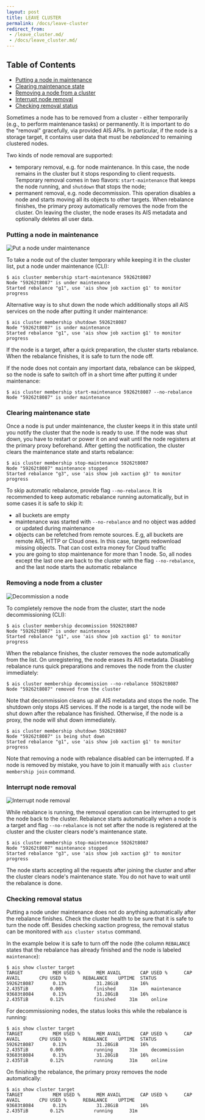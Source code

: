 ```yaml
---
layout: post
title: LEAVE CLUSTER
permalink: /docs/leave-cluster
redirect_from:
 - /leave_cluster.md/
 - /docs/leave_cluster.md/
---
```


## Table of Contents

- [Putting a node in maintenance](#putting-a-node-in-maintenance)
- [Clearing maintenance state](#clearing-maintenance-state)
- [Removing a node from a cluster](#removing-a-node-from-a-cluster)
- [Interrupt node removal](#interrupt-node-removal)
- [Checking removal status](#checking-removal-status)

Sometimes a node has to be removed from a cluster - either temporarily (e.g., to perform maintenance tasks) or permanently. It is important to do the "removal" gracefully, via provided AIS APIs. In particular, if the node is a storage target, it contains user data that must be *rebalanced* to remaining clustered nodes.

Two kinds of node removal are supported:

- temporary removal, e.g. for node maintenance. In this case, the node remains in the cluster but it stops responding to client requests. Temporary removal comes in two flavors: `start-maintenance` that keeps the node running, and `shutdown` that stops the node;
- permanent removal, e.g. node decommission. This operation disables a node and starts moving all its objects to other targets. When rebalance finishes, the primary proxy automatically removes the node from the cluster. On leaving the cluster, the node erases its AIS metadata and optionally deletes all user data.

### Putting a node in maintenance

![Put a node under maintenance](images/maintenance.png)

To take a node out of the cluster temporary while keeping it in the cluster list, put a node under maintenance (CLI):

```console
$ ais cluster membership start-maintenance 59262t8087
Node "59262t8087" is under maintenance
Started rebalance "g1", use 'ais show job xaction g1' to monitor progress
```

Alternative way is to shut down the node which additionally stops all AIS services on the node after putting it under maintenance:

```console
$ ais cluster membership shutdown 59262t8087
Node "59262t8087" is under maintenance
Started rebalance "g1", use 'ais show job xaction g1' to monitor progress
```

If the node is a target, after a quick preparation, the cluster starts rebalance. When the rebalance finishes, it is safe to turn the node off.

If the node does not contain any important data, rebalance can be skipped, so the node is safe to switch off in a short time after putting it under maintenance:

```console
$ ais cluster membership start-maintenance 59262t8087 --no-rebalance
Node "59262t8087" is under maintenance
```

### Clearing maintenance state

Once a node is put under maintenance, the cluster keeps it in this state until you notify the cluster that the node is ready to use.
If the node was shut down, you have to restart or power it on and wait until the node registers at the primary proxy beforehand.
After getting the notification, the cluster clears the maintenance state and starts rebalance:

```console
$ ais cluster membership stop-maintenance 59262t8087
Node "59262t8087" maintenance stopped
Started rebalance "g3", use 'ais show job xaction g3' to monitor progress
```

To skip automatic rebalance, provide flag `--no-rebalance`.
It is recommended to keep automatic rebalance running automatically, but in some cases it is safe to skip it:

- all buckets are empty
- maintenance was started with `--no-rebalance` and no object was added or updated during maintenance
- objects can be refetched from remote sources. E.g, all buckets are remote AIS, HTTP or Cloud ones. In this case, targets redownload missing objects. That can cost extra money for Cloud traffic
- you are going to stop maintenance for more than 1 node. So, all nodes except the last one are back to the cluster with the flag `--no-rebalance`, and the last node starts the automatic rebalance

### Removing a node from a cluster

![Decommission a node](images/decommission.png)

To completely remove the node from the cluster, start the node decommissioning (CLI):

```console
$ ais cluster membership decommission 59262t8087
Node "59262t8087" is under maintenance
Started rebalance "g1", use 'ais show job xaction g1' to monitor progress
```

When the rebalance finishes, the cluster removes the node automatically from the list.
On unregistering, the node erases its AIS metadata.
Disabling rebalance runs quick preparations and removes the node from the cluster immediately:

```console
$ ais cluster membership decommission --no-rebalance 59262t8087
Node "59262t8087" removed from the cluster
```

Note that decommission cleans up all AIS metadata and stops the node. The shutdown only stops AIS services.
If the node is a target, the node will be shut down after the rebalance has finished. Otherwise, if the node is a proxy, the node will shut down immediately.

```console
$ ais cluster membership shutdown 59262t8087
Node "59262t8087" is being shut down
Started rebalance "g1", use 'ais show job xaction g1' to monitor progress
```

Note that removing a node with rebalance disabled can be interrupted. If a node is removed by mistake, you have to join it manually with `ais cluster membership join` command.

### Interrupt node removal

![Interrupt node removal](images/decommission_abort.png)

While rebalance is running, the removal operation can be interrupted to get the node back to the cluster.
Rebalance starts automatically when a node is a target and flag `--no-rebalance` is not set after the node is registered at the cluster and the cluster clears node's maintenance state.

```console
$ ais cluster membership stop-maintenance 59262t8087
Node "59262t8087" maintenance stopped
Started rebalance "g3", use 'ais show job xaction g3' to monitor progress
```

The node starts accepting all the requests after joining the cluster and after the cluster clears node's maintenance state. You do not have to wait until the rebalance is done.

### Checking removal status

Putting a node under maintenance does not do anything automatically after the rebalance finishes. Check the cluster health to be sure that it is safe to turn the node off. Besides checking xaction progress, the removal status can be monitored with `ais cluster status` command.

In the example below it is safe to turn off the node (the column `REBALANCE` states that the rebalance has already finished and the node is labeled `maintenance`):

```console
$ ais show cluster target
TARGET           MEM USED %      MEM AVAIL       CAP USED %      CAP AVAIL       CPU USED %      REBALANCE    UPTIME  STATUS
59262t8087       0.13%           31.28GiB        16%             2.435TiB        0.00%           finished     31m     maintenance
93683t8084       0.13%           31.28GiB        16%             2.435TiB        0.12%           finished     31m     online
```

For decommissioning nodes, the status looks this while the rebalance is running:

```console
$ ais show cluster target
TARGET           MEM USED %      MEM AVAIL       CAP USED %      CAP AVAIL       CPU USED %      REBALANCE    UPTIME  STATUS
59262t8087       0.13%           31.28GiB        16%             2.435TiB        0.00%           running      31m     decommission
93683t8084       0.13%           31.28GiB        16%             2.435TiB        0.12%           running      31m     online
```

On finishing the rebalance, the primary proxy removes the node automatically:

```console
$ ais show cluster target
TARGET           MEM USED %      MEM AVAIL       CAP USED %      CAP AVAIL       CPU USED %      REBALANCE    UPTIME
93683t8084       0.13%           31.28GiB        16%             2.435TiB        0.12%           running      31m
```

